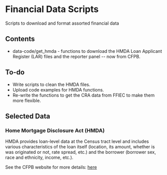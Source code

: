 # Financial Data Scripts
Scripts to download and format assorted financial data

## Contents
* data-code/get_hmda    - functions to download the HMDA Loan Applicant Register (LAR) files and the reporter panel -- now from CFPB.

## To-do
* Write scripts to clean the HMDA files.
* Upload code examples for HMDA functions.
* Re-write the functions to get the CRA data from FFIEC to make them more flexible.

## Selected Data

### Home Mortgage Disclosure Act (HMDA)
HMDA provides loan-level data at the Census tract level and includes various characteristics of the loan itself (location, its amount, whether is was originated or not, rate spread, etc.) and the borrower (borrower sex, race and ethnicity, income, etc.).
    
See the CFPB website for more details: [here](https://www.consumerfinance.gov/data-research/hmda/) 
